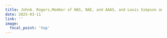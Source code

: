 ```yaml
---
title: JohnA. Rogers,Member of NAS, NAE, and AAAS, and Louis Simpson and Kimberly Querrey Professor at Northwestern University, visited CDH for In-Depth Discussions with Faculty and Students.
date: 2025-03-11
link: ''
image:
  focal_point: 'top'
---
```



